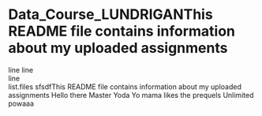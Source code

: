 # Data_Course_LUNDRIGANThis README file contains information about my uploaded assignments
line
line         
line  
list.files
sfsdfThis README file contains information about my uploaded assignments
Hello there
Master Yoda
Yo mama likes the prequels
Unlimited powaaa
